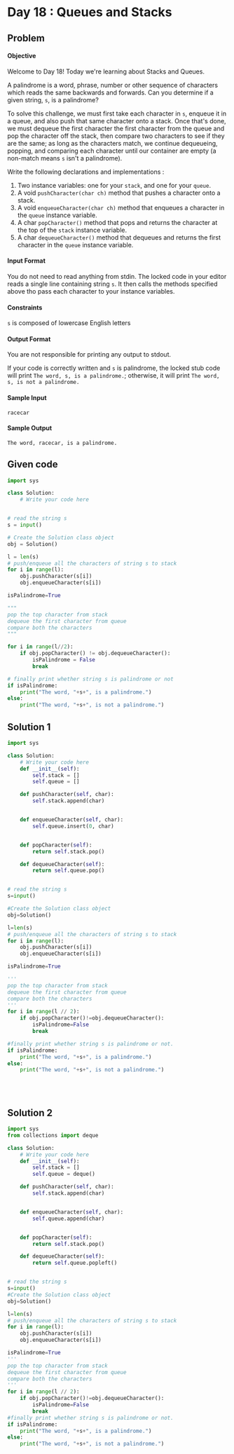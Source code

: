 # Day 18 : Queues and Stacks
## Problem
#### Objective

Welcome to Day 18! Today we're learning about Stacks and Queues.

A palindrome is a word, phrase, number or other sequence of characters which reads the same backwards and forwards. Can you determine if a given string, `s`, is a palindrome?

To solve this challenge, we must first take each character in `s`, enqueue it in a queue, and also push that same character onto a stack. Once that's done, we must dequeue the first character the first character from the queue and pop the character off the stack, then compare two characters to see if they are the same; as long as the characters match, we continue dequeueing, popping, and comparing each character until our container are empty (a non-match means `s` isn't a palindrome).

Write the following declarations and implementations :

1. Two instance variables: one for your `stack`, and one for your `queue`.
2. A void `pushCharacter(char ch)` method that pushes a character onto a stack.
3. A void `enqueueCharacter(char ch)` method that enqueues a character in the `queue` instance variable.
4. A char `popCharacter()` method that pops and returns the character at the top of the `stack` instance variable.
5. A char `dequeueCharacter()` method that dequeues and returns the first character in the `queue` instance variable.



#### Input Format

You do not need to read anything from stdin. The locked code in your editor reads a single line containing string `s`. It then calls the methods specified above tho pass each character to your instance variables.


#### Constraints

`s` is composed of lowercase English letters


#### Output Format

You are not responsible for printing any output to stdout.

If your code is correctly written and `s` is palindrome, the locked stub code will print `The word, s, is a palindrome.`; otherwise, it will print `The word, s, is not a palindrome.`

#### Sample Input


```
racecar
```

#### Sample Output


```
The word, racecar, is a palindrome.
```



## Given code

```python
import sys

class Solution:
    # Write your code here


# read the string s
s = input()

# Create the Solution class object
obj = Solution()

l = len(s)
# push/enqueue all the characters of string s to stack
for i in range(l):
    obj.pushCharacter(s[i])
    obj.enqueueCharacter(s[i])

isPalindrome=True

"""
pop the top character from stack
dequeue the first character from queue
compare both the characters
"""

for i in range(l//2):
    if obj.popCharacter() != obj.dequeueCharacter():
        isPalindrome = False
        break

# finally print whether string s is palindrome or not
if isPalindrome:
    print("The word, "+s+", is a palindrome.")
else:
    print("The word, "+s+", is not a palindrome.")
```



## Solution 1


```python
import sys

class Solution:
    # Write your code here
    def __init__(self):
        self.stack = []
        self.queue = []

    def pushCharacter(self, char):
        self.stack.append(char)


    def enqueueCharacter(self, char):
        self.queue.insert(0, char)


    def popCharacter(self):
        return self.stack.pop()

    def dequeueCharacter(self):
        return self.queue.pop()


# read the string s
s=input()

#Create the Solution class object
obj=Solution()

l=len(s)
# push/enqueue all the characters of string s to stack
for i in range(l):
    obj.pushCharacter(s[i])
    obj.enqueueCharacter(s[i])

isPalindrome=True

'''
pop the top character from stack
dequeue the first character from queue
compare both the characters
'''
for i in range(l // 2):
    if obj.popCharacter()!=obj.dequeueCharacter():
        isPalindrome=False
        break

#finally print whether string s is palindrome or not.
if isPalindrome:
    print("The word, "+s+", is a palindrome.")
else:
    print("The word, "+s+", is not a palindrome.")
```

<br> <br>



## Solution 2


```python
import sys
from collections import deque

class Solution:
    # Write your code here
    def __init__(self):
        self.stack = []
        self.queue = deque()

    def pushCharacter(self, char):
        self.stack.append(char)


    def enqueueCharacter(self, char):
        self.queue.append(char)


    def popCharacter(self):
        return self.stack.pop()

    def dequeueCharacter(self):
        return self.queue.popleft()


# read the string s
s=input()
#Create the Solution class object
obj=Solution()

l=len(s)
# push/enqueue all the characters of string s to stack
for i in range(l):
    obj.pushCharacter(s[i])
    obj.enqueueCharacter(s[i])

isPalindrome=True
'''
pop the top character from stack
dequeue the first character from queue
compare both the characters
'''
for i in range(l // 2):
    if obj.popCharacter()!=obj.dequeueCharacter():
        isPalindrome=False
        break
#finally print whether string s is palindrome or not.
if isPalindrome:
    print("The word, "+s+", is a palindrome.")
else:
    print("The word, "+s+", is not a palindrome.")
```
